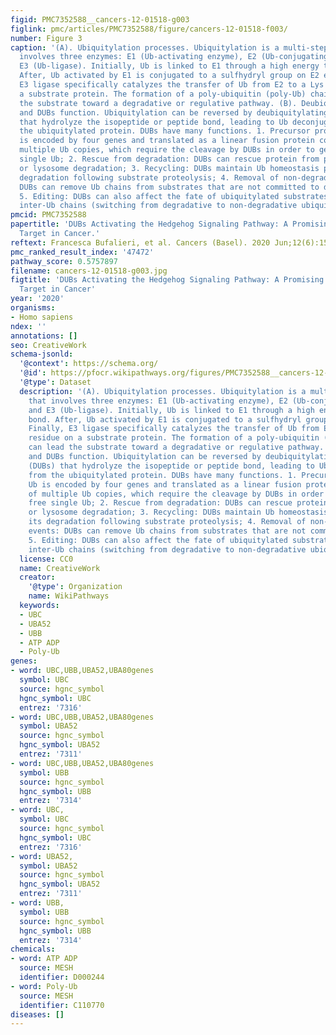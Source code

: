 ```yaml
---
figid: PMC7352588__cancers-12-01518-g003
figlink: pmc/articles/PMC7352588/figure/cancers-12-01518-f003/
number: Figure 3
caption: '(A). Ubiquitylation processes. Ubiquitylation is a multi-step process that
  involves three enzymes: E1 (Ub-activating enzyme), E2 (Ub-conjugating enzyme) and
  E3 (Ub-ligase). Initially, Ub is linked to E1 through a high energy thioester bond.
  After, Ub activated by E1 is conjugated to a sulfhydryl group on E2 enzyme. Finally,
  E3 ligase specifically catalyzes the transfer of Ub from E2 to a Lys residue on
  a substrate protein. The formation of a poly-ubiquitin (poly-Ub) chain can lead
  the substrate toward a degradative or regulative pathway. (B). Deubiquitylation
  and DUBs function. Ubiquitylation can be reversed by deubiquitylating enzymes (DUBs)
  that hydrolyze the isopeptide or peptide bond, leading to Ub deconjugation from
  the ubiquitylated protein. DUBs have many functions. 1. Precursor processing: Ub
  is encoded by four genes and translated as a linear fusion protein consisting of
  multiple Ub copies, which require the cleavage by DUBs in order to generate free
  single Ub; 2. Rescue from degradation: DUBs can rescue protein from proteasomal
  or lysosome degradation; 3. Recycling: DUBs maintain Ub homeostasis preventing its
  degradation following substrate proteolysis; 4. Removal of non-degradative events:
  DUBs can remove Ub chains from substrates that are not committed to degradation;
  5. Editing: DUBs can also affect the fate of ubiquitylated substrates by cleaving
  inter-Ub chains (switching from degradative to non-degradative ubiquitylation).'
pmcid: PMC7352588
papertitle: 'DUBs Activating the Hedgehog Signaling Pathway: A Promising Therapeutic
  Target in Cancer.'
reftext: Francesca Bufalieri, et al. Cancers (Basel). 2020 Jun;12(6):1518.
pmc_ranked_result_index: '47472'
pathway_score: 0.5757897
filename: cancers-12-01518-g003.jpg
figtitle: 'DUBs Activating the Hedgehog Signaling Pathway: A Promising Therapeutic
  Target in Cancer'
year: '2020'
organisms:
- Homo sapiens
ndex: ''
annotations: []
seo: CreativeWork
schema-jsonld:
  '@context': https://schema.org/
  '@id': https://pfocr.wikipathways.org/figures/PMC7352588__cancers-12-01518-g003.html
  '@type': Dataset
  description: '(A). Ubiquitylation processes. Ubiquitylation is a multi-step process
    that involves three enzymes: E1 (Ub-activating enzyme), E2 (Ub-conjugating enzyme)
    and E3 (Ub-ligase). Initially, Ub is linked to E1 through a high energy thioester
    bond. After, Ub activated by E1 is conjugated to a sulfhydryl group on E2 enzyme.
    Finally, E3 ligase specifically catalyzes the transfer of Ub from E2 to a Lys
    residue on a substrate protein. The formation of a poly-ubiquitin (poly-Ub) chain
    can lead the substrate toward a degradative or regulative pathway. (B). Deubiquitylation
    and DUBs function. Ubiquitylation can be reversed by deubiquitylating enzymes
    (DUBs) that hydrolyze the isopeptide or peptide bond, leading to Ub deconjugation
    from the ubiquitylated protein. DUBs have many functions. 1. Precursor processing:
    Ub is encoded by four genes and translated as a linear fusion protein consisting
    of multiple Ub copies, which require the cleavage by DUBs in order to generate
    free single Ub; 2. Rescue from degradation: DUBs can rescue protein from proteasomal
    or lysosome degradation; 3. Recycling: DUBs maintain Ub homeostasis preventing
    its degradation following substrate proteolysis; 4. Removal of non-degradative
    events: DUBs can remove Ub chains from substrates that are not committed to degradation;
    5. Editing: DUBs can also affect the fate of ubiquitylated substrates by cleaving
    inter-Ub chains (switching from degradative to non-degradative ubiquitylation).'
  license: CC0
  name: CreativeWork
  creator:
    '@type': Organization
    name: WikiPathways
  keywords:
  - UBC
  - UBA52
  - UBB
  - ATP ADP
  - Poly-Ub
genes:
- word: UBC,UBB,UBA52,UBA80genes
  symbol: UBC
  source: hgnc_symbol
  hgnc_symbol: UBC
  entrez: '7316'
- word: UBC,UBB,UBA52,UBA80genes
  symbol: UBA52
  source: hgnc_symbol
  hgnc_symbol: UBA52
  entrez: '7311'
- word: UBC,UBB,UBA52,UBA80genes
  symbol: UBB
  source: hgnc_symbol
  hgnc_symbol: UBB
  entrez: '7314'
- word: UBC,
  symbol: UBC
  source: hgnc_symbol
  hgnc_symbol: UBC
  entrez: '7316'
- word: UBA52,
  symbol: UBA52
  source: hgnc_symbol
  hgnc_symbol: UBA52
  entrez: '7311'
- word: UBB,
  symbol: UBB
  source: hgnc_symbol
  hgnc_symbol: UBB
  entrez: '7314'
chemicals:
- word: ATP ADP
  source: MESH
  identifier: D000244
- word: Poly-Ub
  source: MESH
  identifier: C110770
diseases: []
---
```

